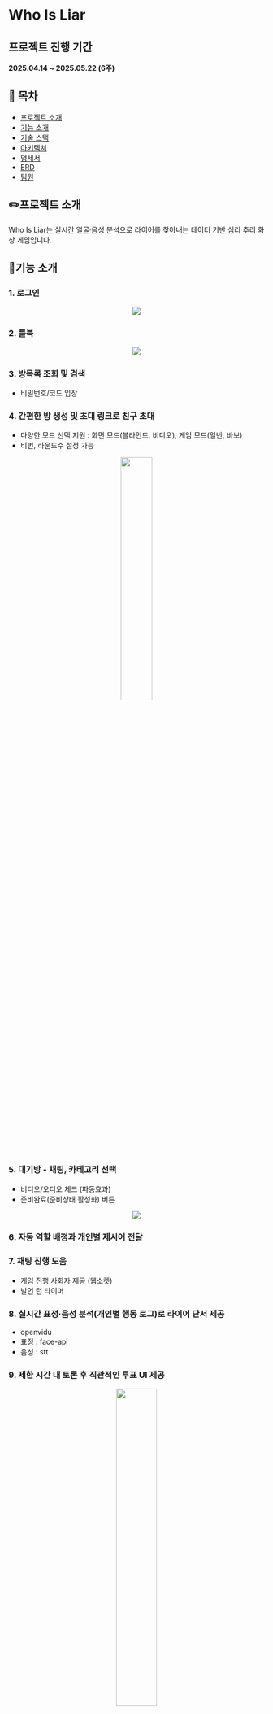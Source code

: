# Who Is Liar

## 프로젝트 진행 기간

**2025.04.14 ~ 2025.05.22 (6주)**

## 📌 목차

- [프로젝트 소개](#프로젝트-소개)
- [기능 소개](#기능-소개)
- [기술 스택](#기술-스택)
- [아키텍쳐](#아키텍쳐)
- [명세서](#명세서)
- [ERD](#ERD)
- [팀원](#팀원)

## ✏️프로젝트 소개
Who Is Liar는 실시간 얼굴·음성 분석으로 라이어를 찾아내는 데이터 기반 심리 추리 화상 게임입니다. 

## 🚀기능 소개
### 1. 로그인 
<p align="center">
    <img src="./readme/login.gif"/>
</p>

### 2. 룰북 
<p align="center">
    <img src="./readme/RuleBook.gif"/>
</p>

### 3. 방목록 조회 및 검색 
+ 비밀번호/코드 입장

### 4. 간편한 방 생성 및 초대 링크로 친구 초대
+ 다양한 모드 선택 지원 : 화면 모드(블라인드, 비디오), 게임 모드(일반, 바보)
+ 비번, 라운드수 설정 가능
<p align="center">
    <img src="./readme/RoomCreate.gif" width="35%"/>
</p>

### 5. 대기방 - 채팅, 카테고리 선택
+ 비디오/오디오 체크 (파동효과)
+ 준비완료(준비상태 활성화) 버튼
<p align="center">
    <img src="./readme/Waiting-room.gif"/>
</p>

### 6. 자동 역할 배정과 개인별 제시어 전달
### 7. 채팅 진행 도움
+ 게임 진행 사회자 제공 (웹소켓)
+ 발언 턴 타이머

### 8. 실시간 표정·음성 분석(개인별 행동 로그)로 라이어 단서 제공
+ openvidu
+ 표정 : face-api 
+ 음성 : stt

### 9. 제한 시간 내 토론 후 직관적인 투표 UI 제공
<p align="center">
    <img src="./readme/LiarGuessResultModal.gif" width="40%"/>
</p>
<p align="center">
    <img src="./readme/VoteResultModal.gif" width="45%"/>
    <img src="./readme/SkipModal.gif" width="50%"/>
</p>
<p align="center">
    <img src="./readme/LiarFoundModal.gif" width="45%"/>
    <img src="./readme/LiarNotFoundModal.gif" width="50%"/>
</p>


### 10. 게임 결과에 따른 점수 집계 및 MVP 선정
<p align="center">
    <img src="./readme/LiarWinModal.gif" width="45%"/>
    <img src="./readme/CivilianWinModal.gif" width="45%"/>
</p>
<p align="center">
    <img src="./readme/FinalScoreModal.gif" width="50%"/>
</p>

### 11. ai 활용 - stt 요약, 제시어 수집, 바보모드 유사 제시어 수집 


## ⚙️기술 스택

<table>
    <tr>
        <td><b>Back-end</b></td>
        <td><img src="https://img.shields.io/badge/Java-007396?style=flat-square&logo=Java&logoColor=white"/>
<img src="https://img.shields.io/badge/Spring Boot-6DB33F?style=flat-square&logo=Spring Boot&logoColor=white"/>
<img src="https://img.shields.io/badge/Spring Security-6DB33F?style=flat-square&logo=Spring Security&logoColor=white"/>
<img src="https://img.shields.io/badge/Gradle-C71A36?style=flat-square&logo=Gradle&logoColor=white"/>
<br>
<img src="https://img.shields.io/badge/MySql-4479A1?style=flat-square&logo=mysql&logoColor=white">
<img src="https://img.shields.io/badge/JPA-59666C?style=flat-square&logo=Hibernate&logoColor=white"/>
<img src="https://img.shields.io/badge/Redis-DC382D?style=flat-square&logo=Redis&logoColor=white"/>
<br>

</td>
    </tr>
    <tr>
    <td><b>Front-end</b></td>
    <td>
<img src="https://img.shields.io/badge/Npm-CB3837?style=flat-square&logo=Npm&logoColor=white"/>
<img src="https://img.shields.io/badge/Node-339933?style=flat-square&logo=Node.js&logoColor=white"/>
<img src="https://img.shields.io/badge/React-61DAFB?style=flat-square&logo=React&logoColor=white"/>
<img src="https://img.shields.io/badge/Zustand-000000?style=flat-square&logo=react&logoColor=white&labelColor=black" alt="Zustand Badge"/>
<img src="https://img.shields.io/badge/tailwindcss-06B6D4?style=flat-square&logo=tailwindcss&logoColor=white"/>
<br>
<img src="https://img.shields.io/badge/JSON-000000?style=flat-square&logo=json&logoColor=white"/>
<img src="https://img.shields.io/badge/HTML5-E34F26?style=flat-square&logo=html5&logoColor=white"/>
<img src="https://img.shields.io/badge/CSS3-1572B6?style=flat-square&logo=css3&logoColor=white"/>
<img src="https://img.shields.io/badge/typescript-3178C6?style=flat-square&logo=typescript&logoColor=white"/>
    </td>
    </tr>
    <tr>
    <td><b>Infra</b></td>
    <td>
<img src="https://img.shields.io/badge/AWS-232F3E?style=flat-square&logo=amazonwebservices&logoColor=white"/>
<img src="https://img.shields.io/badge/Docker-4479A1?style=flat-square&logo=Docker&logoColor=white"/>
<img src="https://img.shields.io/badge/NGINX-009639?style=flat-square&logo=NGINX&logoColor=white"/>

</td>
    <tr>
    <td><b>Tools</b></td>
    <td>
    <img src="https://img.shields.io/badge/Notion-333333?style=flat-square&logo=Notion&logoColor=white"/>
    <img src="https://img.shields.io/badge/Figma-F24E1E?style=flat-square&logo=Figma&logoColor=white"/>
    <img src="https://img.shields.io/badge/GitLab-FCA121?style=flat-square&logo=GitLab&logoColor=white"/>
<img src="https://img.shields.io/badge/JIRA-0052CC?style=flat-square&logo=JIRA Software&logoColor=white"/>
<img src="https://img.shields.io/badge/Mattermost-0058CC?style=flat-square&logo=Mattermost&logoColor=white"/>
    </td>
    </tr>
</table>

## ⚙️아키텍쳐
![image](/readme/whoisliar_architecture.png)

## ⚙️명세서
- [기능명세서 (notion)](https://sudsy-scene-feb.notion.site/1d3e9e0919b981c3976afdcacee9a285?pvs=143)  
- [API 명세서 (notion)](https://sudsy-scene-feb.notion.site/API-1d3e9e0919b9810a85f8ec513e564b4e?pvs=143)

## ⚙️ERD
![image](/readme/whoisliar_erd.png)

## 👥팀원
**TEAM 낭만**
- 김상욱 : 팀장(PM), BE
- 김보민 : BE, WebSocket
- 김지환 : Infra, CI/CD
- 양영조 : FE, WebSocket
- 이예원 : FE, WebRTC
- 최은영 : FE, 퍼블리싱
